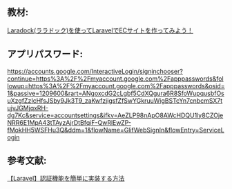 ## 教材:
[Laradock(ララドック)を使ってLaravelでECサイトを作ってみよう！](https://www.techpit.jp/courses/39)


## アプリパスワード:
https://accounts.google.com/InteractiveLogin/signinchooser?continue=https%3A%2F%2Fmyaccount.google.com%2Fapppasswords&followup=https%3A%2F%2Fmyaccount.google.com%2Fapppasswords&osid=1&passive=1209600&rart=ANgoxcdG2cLgbf5CdXQgura6R8SfoWupqusbfOsuXzgfZzIcHfsJSby9Jk3T9_zaKwfzjigsfZfSwYGkruuWigBSTcYn7cnbcmSX7tujvJGMjqxRH-dg7Kc&service=accountsettings&ifkv=AeZLP98nApO8AWcHDQU1ly8CZOjeNRR6E1MpA43tTAyzAjrDtBfqiF-QwRlEwZP-fMokHH5WSFHu3Q&ddm=1&flowName=GlifWebSignIn&flowEntry=ServiceLogin

## 参考文献:
[【Laravel】認証機能を簡単に実装する方法](https://prograshi.com/framework/laravel/laravel-breeze/)
